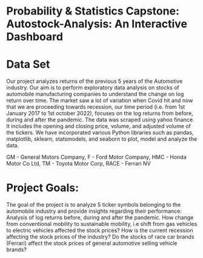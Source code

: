 # Probability & Statistics Capstone: Autostock-Analysis: An Interactive Dashboard

# Data Set
Our project analyzes returns of the previous 5 years of the Automotive industry. Our aim is to perform exploratory data analysis on stocks of automobile manufacturing companies to understand the change on log return over time. The market saw a lot of variation when Covid hit and now that we are proceeding towards recession, our time period (i.e. from 1st January 2017 to 1st october 2022), focuses on the log returns from before, during and after the pandemic. The data was scraped using yahoo finance. It includes the opening and closing price, volume, and adjusted volume of the tickers. We have incorporated various Python libraries such as pandas, matplotlib, sklearn, statsmodels, and seaborn to plot, model and analyze the data. 

GM - General Motors Company, F - Ford Motor Company, HMC - Honda Motor Co Ltd, TM - Toyota Motor Corp, RACE - Ferrari NV

# Project Goals:
The goal of the project is to analyze 5 ticker symbols belonging to the automobile industry and provide insights regarding their performance:
Analysis of log returns before, during and after the pandemic.
How change from conventional mobility to sustainable mobility, i.e shift from gas vehicles to electric vehicles affected the stock prices?
How is the current recession affecting the stock prices of the industry?
Do the stocks of race car brands (Ferrari) affect the stock prices of general automotive selling vehicle brands?
